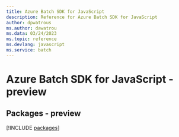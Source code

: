 ```yaml
---
title: Azure Batch SDK for JavaScript
description: Reference for Azure Batch SDK for JavaScript
author: dpwatrous
ms.author: dawatrou
ms.data: 03/24/2023
ms.topic: reference
ms.devlang: javascript
ms.service: batch
---
```

# Azure Batch SDK for JavaScript - preview
## Packages - preview
[!INCLUDE [packages](batch-index.md)]